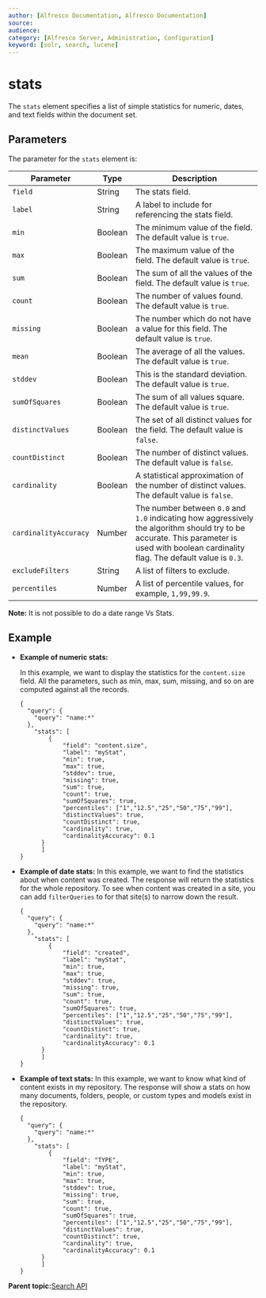 ```yaml
---
author: [Alfresco Documentation, Alfresco Documentation]
source: 
audience: 
category: [Alfresco Server, Administration, Configuration]
keyword: [solr, search, lucene]
---
```


# stats

The `stats` element specifies a list of simple statistics for numeric, dates, and text fields within the document set.

## Parameters

The parameter for the `stats` element is:

|Parameter|Type|Description|
|---------|----|-----------|
|`field`|String|The stats field.|
|`label`|String|A label to include for referencing the stats field.|
|`min`|Boolean|The minimum value of the field. The default value is `true`.|
|`max`|Boolean|The maximum value of the field. The default value is `true`.|
|`sum`|Boolean|The sum of all the values of the field. The default value is `true`.|
|`count`|Boolean|The number of values found. The default value is `true`.|
|`missing`|Boolean|The number which do not have a value for this field. The default value is `true`.|
|`mean`|Boolean|The average of all the values. The default value is `true`.|
|`stddev`|Boolean|This is the standard deviation. The default value is `true`.|
|`sumOfSquares`|Boolean|The sum of all values square. The default value is `true`.|
|`distinctValues`|Boolean|The set of all distinct values for the field. The default value is `false`.|
|`countDistinct`|Boolean|The number of distinct values. The default value is `false`.|
|`cardinality`|Boolean|A statistical approximation of the number of distinct values. The default value is `false`.|
|`cardinalityAccuracy`|Number|The number between `0.0` and `1.0` indicating how aggressively the algorithm should try to be accurate. This parameter is used with boolean cardinality flag. The default value is `0.3`.|
|`excludeFilters`|String|A list of filters to exclude.|
|`percentiles`|Number|A list of percentile values, for example, `1,99,99.9`.|

**Note:** It is not possible to do a date range Vs Stats.

## Example

-   **Example of numeric stats:**

    In this example, we want to display the statistics for the `content.size` field. All the parameters, such as min, max, sum, missing, and so on are computed against all the records.

    ```
    {
      "query": {
        "query": "name:*"
      },
        "stats": [
            {
                "field": "content.size",
                "label": "myStat",
                "min": true,
                "max": true,
                "stddev": true,
                "missing": true, 
                "sum": true,
                "count": true,
                "sumOfSquares": true,
                "percentiles": ["1","12.5","25","50","75","99"],
                "distinctValues": true,
                "countDistinct": true,
                "cardinality": true,
                "cardinalityAccuracy": 0.1
          }
          ]
    }
    ```

-   **Example of date stats:** In this example, we want to find the statistics about when content was created. The response will return the statistics for the whole repository. To see when content was created in a site, you can add `filterQueries` to for that site\(s\) to narrow down the result.

    ```
    {
      "query": {
        "query": "name:*"
      },
        "stats": [
            {
                "field": "created",
                "label": "myStat",
                "min": true,
                "max": true,
                "stddev": true,
                "missing": true, 
                "sum": true,
                "count": true,
                "sumOfSquares": true,
                "percentiles": ["1","12.5","25","50","75","99"],
                "distinctValues": true,
                "countDistinct": true,
                "cardinality": true,
                "cardinalityAccuracy": 0.1
          }
          ]
    }
    ```

-   **Example of text stats:** In this example, we want to know what kind of content exists in my repository. The response will show a stats on how many documents, folders, people, or custom types and models exist in the repository.

    ```
    {
      "query": {
        "query": "name:*"
      },
        "stats": [
            {
                "field": "TYPE",
                "label": "myStat",
                "min": true,
                "max": true,
                "stddev": true,
                "missing": true, 
                "sum": true,
                "count": true,
                "sumOfSquares": true,
                "percentiles": ["1","12.5","25","50","75","99"],
                "distinctValues": true,
                "countDistinct": true,
                "cardinality": true,
                "cardinalityAccuracy": 0.1
          }
          ]
    }
    ```


**Parent topic:**[Search API](../concepts/search-api.md)

